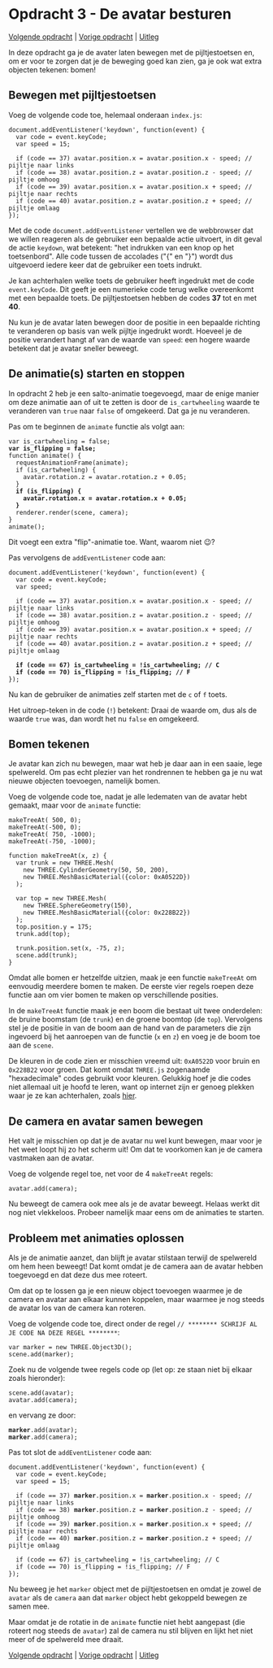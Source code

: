 # Opdracht 3 - De avatar besturen

[Volgende opdracht](opdracht4.md) | [Vorige opdracht](opdracht2.md) | [Uitleg](README.md)

In deze opdracht ga je de avater laten bewegen met de pijltjestoetsen en, om er voor te zorgen dat je de beweging goed kan zien, ga je ook wat extra objecten tekenen: bomen!

## Bewegen met pijltjestoetsen

Voeg de volgende code toe, helemaal onderaan `index.js`:

```
document.addEventListener('keydown', function(event) {
  var code = event.keyCode;
  var speed = 15;

  if (code == 37) avatar.position.x = avatar.position.x - speed; // pijltje naar links
  if (code == 38) avatar.position.z = avatar.position.z - speed; // pijltje omhoog
  if (code == 39) avatar.position.x = avatar.position.x + speed; // pijltje naar rechts
  if (code == 40) avatar.position.z = avatar.position.z + speed; // pijltje omlaag
});
```

Met de code `document.addEventListener` vertellen we de webbrowser dat we willen reageren als de gebruiker een bepaalde actie uitvoert, in dit geval de actie `keydown`, wat betekent: "het indrukken van een knop op het toetsenbord". Alle code tussen de accolades ("{" en "}") wordt dus uitgevoerd iedere keer dat de gebruiker een toets indrukt.

Je kan achterhalen welke toets de gebruiker heeft ingedrukt met de code `event.keyCode`. Dit geeft je een numerieke code terug welke overeenkomt met een bepaalde toets. De pijltjestoetsen hebben de codes **37** tot en met **40**.

Nu kun je de avatar laten bewegen door de positie in een bepaalde richting te veranderen op basis van welk pijltje ingedrukt wordt. Hoeveel je de positie verandert hangt af van de waarde van `speed`: een hogere waarde betekent dat je avatar sneller beweegt.

## De animatie(s) starten en stoppen

In opdracht 2 heb je een salto-animatie toegevoegd, maar de enige manier om deze animatie aan of uit te zetten is door de `is_cartwheeling` waarde te veranderen van `true` naar `false` of omgekeerd. Dat ga je nu veranderen.

Pas om te beginnen de `animate` functie als volgt aan:

<pre><code>var is_cartwheeling = false;
<b>var is_flipping = false;</b>
function animate() {
  requestAnimationFrame(animate);
  if (is_cartwheeling) {
    avatar.rotation.z = avatar.rotation.z + 0.05;
  }
  <b>if (is_flipping) {
    avatar.rotation.x = avatar.rotation.x + 0.05;
  }</b>
  renderer.render(scene, camera);
}
animate();</code></pre>

Dit voegt een extra "flip"-animatie toe. Want, waarom niet 😉?

Pas vervolgens de `addEventListener` code aan:

<pre><code>document.addEventListener('keydown', function(event) {
  var code = event.keyCode;
  var speed;

  if (code == 37) avatar.position.x = avatar.position.x - speed; // pijltje naar links
  if (code == 38) avatar.position.z = avatar.position.z - speed; // pijltje omhoog
  if (code == 39) avatar.position.x = avatar.position.x + speed; // pijltje naar rechts
  if (code == 40) avatar.position.z = avatar.position.z + speed; // pijltje omlaag

  <b>if (code == 67) is_cartwheeling = !is_cartwheeling; // C
  if (code == 70) is_flipping = !is_flipping; // F</b>
});</code></pre>

Nu kan de gebruiker de animaties zelf starten met de `c` of `f` toets.

Het uitroep-teken in de code (`!`) betekent: Draai de waarde om, dus als de waarde `true` was, dan wordt het nu `false` en omgekeerd.

## Bomen tekenen

Je avatar kan zich nu bewegen, maar wat heb je daar aan in een saaie, lege spelwereld. Om pas echt plezier van het rondrennen te hebben ga je nu wat nieuwe objecten toevoegen, namelijk bomen.

Voeg de volgende code toe, nadat je alle ledematen van de avatar hebt gemaakt, maar voor de `animate` functie:

```
makeTreeAt( 500, 0);
makeTreeAt(-500, 0);
makeTreeAt( 750, -1000);
makeTreeAt(-750, -1000);

function makeTreeAt(x, z) {
  var trunk = new THREE.Mesh(
    new THREE.CylinderGeometry(50, 50, 200),
    new THREE.MeshBasicMaterial({color: 0xA0522D})
  );

  var top = new THREE.Mesh(
    new THREE.SphereGeometry(150),
    new THREE.MeshBasicMaterial({color: 0x228B22})
  );
  top.position.y = 175;
  trunk.add(top);

  trunk.position.set(x, -75, z);
  scene.add(trunk);
}
```

Omdat alle bomen er hetzelfde uitzien, maak je een functie `makeTreeAt` om eenvoudig meerdere bomen te maken. De eerste vier regels roepen deze functie aan om vier bomen te maken op verschillende posities.

In de `makeTreeAt` functie maak je een boom die bestaat uit twee onderdelen: de bruine boomstam (de `trunk`) en de groene boomtop (de `top`). Vervolgens stel je de positie in van de boom aan de hand van de parameters die zijn ingevoerd bij het aanroepen van de functie (`x` en `z`) en voeg je de boom toe aan de `scene`.

De kleuren in de code zien er misschien vreemd uit: `0xA0522D` voor bruin en `0x228B22` voor groen. Dat komt omdat `THREE.js` zogenaamde "hexadecimale" codes gebruikt voor kleuren. Gelukkig hoef je die codes niet allemaal uit je hoofd te leren, want op internet zijn er genoeg plekken waar je ze kan achterhalen, zoals [hier](https://www.webpagefx.com/web-design/color-picker/).

## De camera en avatar samen bewegen

Het valt je misschien op dat je de avatar nu wel kunt bewegen, maar voor je het weet loopt hij zo het scherm uit! Om dat te voorkomen kan je de camera vastmaken aan de avatar.

Voeg de volgende regel toe, net voor de 4 `makeTreeAt` regels:

```
avatar.add(camera);
```

Nu beweegt de camera ook mee als je de avatar beweegt. Helaas werkt dit nog niet vlekkeloos. Probeer namelijk maar eens om de animaties te starten.

## Probleem met animaties oplossen

Als je de animatie aanzet, dan blijft je avatar stilstaan terwijl de spelwereld om hem heen beweegt! Dat komt omdat je de camera aan de avatar hebben toegevoegd en dat deze dus mee roteert. 

Om dat op te lossen ga je een nieuw object toevoegen waarmee je de camera en avatar aan elkaar kunnen koppelen, maar waarmee je nog steeds de avatar los van de camera kan roteren.

Voeg de volgende code toe, direct onder de regel `// ******** SCHRIJF AL JE CODE NA DEZE REGEL ********`:

```
var marker = new THREE.Object3D();
scene.add(marker);
```

Zoek nu de volgende twee regels code op (let op: ze staan niet bij elkaar zoals hieronder):

```
scene.add(avatar);
avatar.add(camera);
```

en vervang ze door:

<pre><code><b>marker</b>.add(avatar);
<b>marker</b>.add(camera);</code></pre>

Pas tot slot de `addEventListener` code aan:

<pre><code>document.addEventListener('keydown', function(event) {
  var code = event.keyCode;
  var speed = 15;

  if (code == 37) <b>marker</b>.position.x = <b>marker</b>.position.x - speed; // pijltje naar links
  if (code == 38) <b>marker</b>.position.z = <b>marker</b>.position.z - speed; // pijltje omhoog
  if (code == 39) <b>marker</b>.position.x = <b>marker</b>.position.x + speed; // pijltje naar rechts
  if (code == 40) <b>marker</b>.position.z = <b>marker</b>.position.z + speed; // pijltje omlaag

  if (code == 67) is_cartwheeling = !is_cartwheeling; // C
  if (code == 70) is_flipping = !is_flipping; // F
});</code></pre>

Nu beweeg je het `marker` object met de pijltjestoetsen en omdat je zowel de `avatar` als de `camera` aan dat `marker` object hebt gekoppeld bewegen ze samen mee.

Maar omdat je de rotatie in de `animate` functie niet hebt aangepast (die roteert nog steeds de `avatar`) zal de camera nu stil blijven en lijkt het niet meer of de spelwereld mee draait.

[Volgende opdracht](opdracht4.md) | [Vorige opdracht](opdracht2.md) | [Uitleg](README.md)
